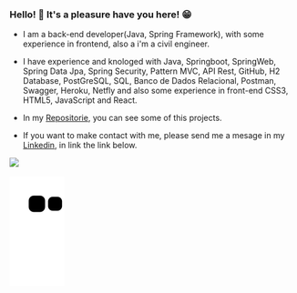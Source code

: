 ### Hello! 👋 It's a pleasure have you here! 😁 

- I am a back-end developer(Java, Spring Framework), with some experience in frontend, also a i'm a civil engineer.

- I have experience and knologed with Java, Springboot, SpringWeb, Spring Data Jpa, Spring Security, Pattern MVC, API Rest, GitHub, H2 Database, PostGreSQL, SQL, Banco de Dados Relacional, Postman, Swagger, Heroku, Netfly and also some experience in front-end CSS3, HTML5, JavaScript and React.

- In my [Repositorie](https://github.com/luizjhonata?tab=repositories), you can see some of this projects.
- If you want to make contact with me, please send me a mesage in my [Linkedin](https://www.linkedin.com/in/jhonataluiz/), in link the link below. 

<div> 
  <a href="https://www.linkedin.com/in/jhonataluiz/" target="_blank"><img src="https://img.shields.io/badge/-LinkedIn-%230077B5?style=for-the-badge&logo=linkedin&logoColor=white" target="_blank"></a> 
 
  ![Snake animation](https://github.com/luizjhonata/luizjhonata/blob/output/github-contribution-grid-snake.svg)
 
</div>
